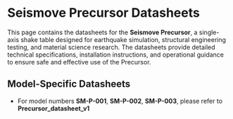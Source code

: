 # Seismove Precursor Datasheets

This page contains the datasheets for the **Seismove Precursor**, a single-axis shake table designed for earthquake simulation, structural engineering testing, and material science research. The datasheets provide detailed technical specifications, installation instructions, and operational guidance to ensure safe and effective use of the Precursor.

## Model-Specific Datasheets

- For model numbers **SM-P-001**, **SM-P-002**, **SM-P-003**, please refer to **Precursor_datasheet_v1**
